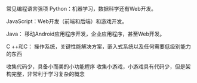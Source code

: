 常见编程语言强项
Python：机器学习，数据科学还有Web开发。

JavaScript：Web开发（前端和后端）和游戏开发。

Java： 移动Android应用程序开发，企业应用程序，甚至Web开发。

C ++和C： 操作系统，关键性能解决方案，嵌入式系统以及任何需要低级别能力的东西

收集代码少，具备小而美的小功能程序
收集小游戏，小游戏具有代码少，但是架构完整，非常利于学习复杂的概念
